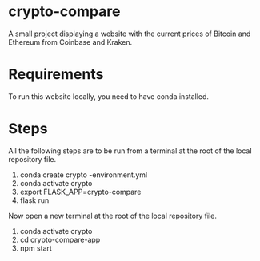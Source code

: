 # crypto-compare
A small project displaying a website with the current prices of Bitcoin and Ethereum from Coinbase and Kraken.

# Requirements
To run this website locally, you need to have conda installed.

# Steps
All the following steps are to be run from a terminal at the root of the local repository file.

1. conda create crypto -environment.yml
2. conda activate crypto
3. export FLASK_APP=crypto-compare 
4. flask run

Now open a new terminal at the root of the local repository file.

1. conda activate crypto
2. cd crypto-compare-app
3. npm start